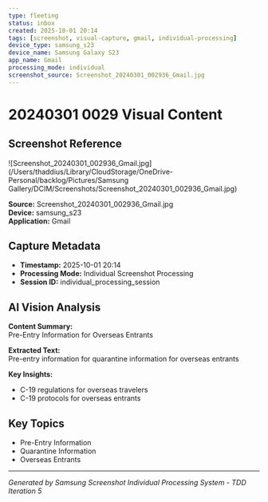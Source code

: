 ```yaml
---
type: fleeting
status: inbox
created: 2025-10-01 20:14
tags: [screenshot, visual-capture, gmail, individual-processing]
device_type: samsung_s23
device_name: Samsung Galaxy S23
app_name: Gmail
processing_mode: individual
screenshot_source: Screenshot_20240301_002936_Gmail.jpg
---
```


# 20240301 0029 Visual Content
## Screenshot Reference

![Screenshot_20240301_002936_Gmail.jpg](/Users/thaddius/Library/CloudStorage/OneDrive-Personal/backlog/Pictures/Samsung Gallery/DCIM/Screenshots/Screenshot_20240301_002936_Gmail.jpg)

**Source:** Screenshot_20240301_002936_Gmail.jpg  
**Device:** samsung_s23  
**Application:** Gmail  

## Capture Metadata

- **Timestamp:** 2025-10-01 20:14
- **Processing Mode:** Individual Screenshot Processing
- **Session ID:** individual_processing_session

## AI Vision Analysis

**Content Summary:**  
Pre-Entry Information for Overseas Entrants

**Extracted Text:**  
Pre-entry information for quarantine information for overseas entrants

**Key Insights:**  
- C-19 regulations for overseas travelers
- C-19 protocols for overseas entrants

## Key Topics

- Pre-Entry Information
- Quarantine Information
- Overseas Entrants

---

*Generated by Samsung Screenshot Individual Processing System - TDD Iteration 5*
